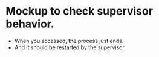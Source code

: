 # Mockup to check supervisor behavior.

- When you accessed, the process just ends.
- And it should be restarted by the supervisor.
